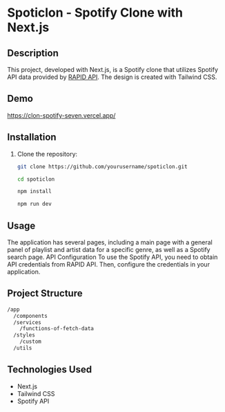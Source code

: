 # Spoticlon - Spotify Clone with Next.js

## Description

This project, developed with Next.js, is a Spotify clone that utilizes Spotify API data provided by [RAPID API](https://rapidapi.com/Glavier/api/spotify23). The design is created with Tailwind CSS.

## Demo

https://clon-spotify-seven.vercel.app/

## Installation

1. Clone the repository:

   ```bash
   git clone https://github.com/yourusername/spoticlon.git

   cd spoticlon

   npm install

   npm run dev
   ```

## Usage

The application has several pages, including a main page with a general panel of playlist and artist data for a specific genre, as well as a Spotify search page.
API Configuration
To use the Spotify API, you need to obtain API credentials from RAPID API. Then, configure the credentials in your application.

## Project Structure

```bash
/app
  /components
  /services
    /functions-of-fetch-data
  /styles
    /custom
  /utils

```

## Technologies Used

- Next.js
- Tailwind CSS
- Spotify API
